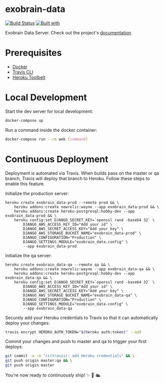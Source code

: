 # exobrain-data

[![Build Status](https://travis-ci.org/kyoungrok0517/exobrain-data.svg?branch=master)](https://travis-ci.org/kyoungrok0517/exobrain-data)
[![Built with](https://img.shields.io/badge/Built_with-Cookiecutter_Django_Rest-F7B633.svg)](https://github.com/agconti/cookiecutter-django-rest)

Exobrain Data Server. Check out the project's [documentation](http://kyoungrok0517.github.io/exobrain-data/).

# Prerequisites

- [Docker](https://docs.docker.com/docker-for-mac/install/)  
- [Travis CLI](http://blog.travis-ci.com/2013-01-14-new-client/)
- [Heroku Toolbelt](https://toolbelt.heroku.com/)

# Local Development

Start the dev server for local development:
```bash
docker-compose up
```

Run a command inside the docker container:

```bash
docker-compose run --rm web [command]
```

# Continuous Deployment

Deployment is automated via Travis. When builds pass on the master or qa branch, Travis will deploy that branch to Heroku. Follow these steps to enable this feature.

Initialize the production server:

```
heroku create exobrain_data-prod --remote prod && \
    heroku addons:create newrelic:wayne --app exobrain_data-prod && \
    heroku addons:create heroku-postgresql:hobby-dev --app exobrain_data-prod && \
    heroku config:set DJANGO_SECRET_KEY=`openssl rand -base64 32` \
        DJANGO_AWS_ACCESS_KEY_ID="Add your id" \
        DJANGO_AWS_SECRET_ACCESS_KEY="Add your key" \
        DJANGO_AWS_STORAGE_BUCKET_NAME="exobrain_data-prod" \
        DJANGO_CONFIGURATION="Production" \
        DJANGO_SETTINGS_MODULE="exobrain_data.config" \
        --app exobrain_data-prod
```

Initialize the qa server:

```
heroku create exobrain_data-qa --remote qa && \
    heroku addons:create newrelic:wayne --app exobrain_data-qa && \
    heroku addons:create heroku-postgresql:hobby-dev --app exobrain_data-qa && \
    heroku config:set DJANGO_SECRET_KEY=`openssl rand -base64 32` \
        DJANGO_AWS_ACCESS_KEY_ID="Add your id" \
        DJANGO_AWS_SECRET_ACCESS_KEY="Add your key" \
        DJANGO_AWS_STORAGE_BUCKET_NAME="exobrain_data-qa" \
        DJANGO_CONFIGURATION="Production" \
        DJANGO_SETTINGS_MODULE="exobrain_data.config" \
        --app exobrain_data-qa
```

Securely add your Heroku credentials to Travis so that it can automatically deploy your changes:

```bash
travis encrypt HEROKU_AUTH_TOKEN="$(heroku auth:token)" --add
```

Commit your changes and push to master and qa to trigger your first deploys:

```bash
git commit -a -m "ci(travis): add Heroku credentials" && \
git push origin master:qa && \
git push origin master
```

You're now ready to continuously ship! ✨ 💅 🛳
